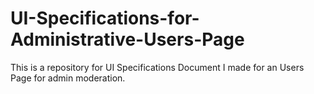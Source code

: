 # UI-Specifications-for-Administrative-Users-Page

This is a repository for UI Specifications Document I made for an Users Page for admin moderation.
